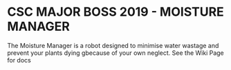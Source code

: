 # CSC MAJOR BOSS 2019 - MOISTURE MANAGER
The Moisture Manager is a robot designed to minimise water wastage and prevent your plants dying gbecause of your own neglect.
See the Wiki Page for docs

